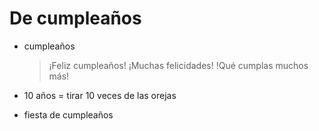 # De cumpleaños

- cumpleaños

  > ¡Feliz cumpleaños!
  > ¡Muchas felicidades!
  > !Qué cumplas muchos más!

- 10 años = tirar 10 veces de las orejas

- fiesta de cumpleaños

